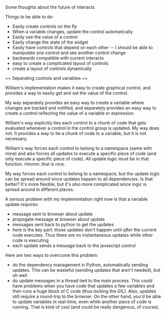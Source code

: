 Some thoughts about the future of interacts

Things to be able to do:

  * Easily create controls on the fly
  * When a variable changes, update the control automatically
  * Easily use the value of a control
  * Easily change the state of the widget
  * Easily have controls that depend on each other -- I should be able to manipulate one control and see another control change
  * backwards compatible with current interacts
  * easy to create a complicated layout of controls
  * create a layout of controls dynamically


== Separating controls and variables ==

William's implementation makes it easy to create graphical control, and provides a way to easily get and set the value of the control.

My way separately provides an easy way to create a variable where changes are tracked and notified, and separately provides an easy way to create a control reflecting the value of a variable or expression.

William's way explicitly ties each control to a chunk of code that gets evaluated whenever a control in the control group is updated.
My way does not.  It provides a way to tie a chunk of code to a variable, but it is not necessary.

William's way forces each control to belong to a namespace (same with mine) and also forces all updates to execute a specific piece of code (and only execute a specific piece of code).  All update logic must be in that function.  Hmmm..that is nice.

My way forces each control to belong to a namespace, but the update logic can be spread around since updates happen to all dependencies.  Is that better?  It's more flexible, but it's also more complicated since logic is spread around in different places.

A serious problem with my implementation right now is that a variable update requires:

  * message sent to browser about update
  * propogate message at browser about update
  * messages sent back to python to get the updates
  * here is the key part: those updates don't happen until *after* the current code executes.  Thus there are no instantaneous updates while other code is executing
  * each update sends a message back to the javascript control

Here are two ways to overcome this problem:
  * do the dependency management in Python, automatically sending updates.  This can be wasteful (sending updates that aren't needed), but oh well.
  * do update messages in a thread tied to the main process.  This could have problems when you have code that updates a few variables and then runs a huge block of C code (thus locking the GIL).  Also, updates still require a round-trip to the browser.  On the other hand, you'd be able to update variables in real-time, even while another piece of code is running.  That is kind of cool (and could be really dangerous, of course).
